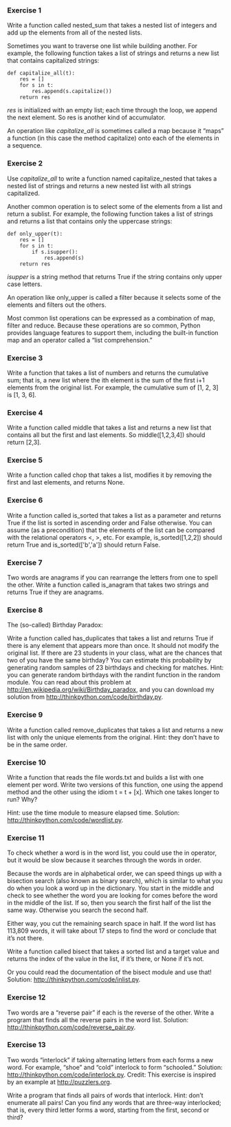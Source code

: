 ### Exercise 1  
Write a function called nested_sum that takes a nested list of integers and add up the elements from all of the nested lists.

Sometimes you want to traverse one list while building another. For example, the following function takes a list of strings and returns a new list that contains capitalized strings:

```
def capitalize_all(t):
    res = []
    for s in t:
        res.append(s.capitalize())
    return res
```

_res_ is initialized with an empty list; each time through the loop, we append the next element. So res is another kind of accumulator.

An operation like _capitalize_all_ is sometimes called a map because it “maps” a function (in this case the method capitalize) onto each of the elements in a sequence.

### Exercise 2  
Use _capitalize_all_ to write a function named capitalize_nested that takes a nested list of strings and returns a new nested list with all strings capitalized.

Another common operation is to select some of the elements from a list and return a sublist. For example, the following function takes a list of strings and returns a list that contains only the uppercase strings:

```
def only_upper(t):
    res = []
    for s in t:
        if s.isupper():
            res.append(s)
    return res
```
_isupper_ is a string method that returns True if the string contains only upper case letters.

An operation like only_upper is called a filter because it selects some of the elements and filters out the others.

Most common list operations can be expressed as a combination of map, filter and reduce. Because these operations are so common, Python provides language features to support them, including the built-in function map and an operator called a “list comprehension.”

### Exercise 3  
Write a function that takes a list of numbers and returns the cumulative sum; that is, a new list where the ith element is the sum of the first i+1 elements from the original list. For example, the cumulative sum of [1, 2, 3] is [1, 3, 6].

### Exercise 4  
Write a function called middle that takes a list and returns a new list that contains all but the first and last elements. So middle([1,2,3,4]) should return [2,3].

### Exercise 5  
Write a function called chop that takes a list, modifies it by removing the first and last elements, and returns None.

### Exercise 6   
Write a function called is_sorted that takes a list as a parameter and returns True if the list is sorted in ascending order and False otherwise. You can assume (as a precondition) that the elements of the list can be compared with the relational operators <, >, etc.
For example, is_sorted([1,2,2]) should return True and is_sorted(['b','a']) should return False.

### Exercise 7  
Two words are anagrams if you can rearrange the letters from one to spell the other. Write a function called is_anagram that takes two strings and returns True if they are anagrams.

### Exercise 8  
The (so-called) Birthday Paradox:

Write a function called has_duplicates that takes a list and returns True if there is any element that appears more than once. It should not modify the original list.
If there are 23 students in your class, what are the chances that two of you have the same birthday? You can estimate this probability by generating random samples of 23 birthdays and checking for matches. Hint: you can generate random birthdays with the randint function in the random module.
You can read about this problem at http://en.wikipedia.org/wiki/Birthday_paradox, and you can download my solution from http://thinkpython.com/code/birthday.py.

### Exercise 9  
Write a function called remove_duplicates that takes a list and returns a new list with only the unique elements from the original. Hint: they don’t have to be in the same order.

### Exercise 10  
Write a function that reads the file words.txt and builds a list with one element per word. Write two versions of this function, one using the append method and the other using the idiom t = t + [x]. Which one takes longer to run? Why?

Hint: use the time module to measure elapsed time. Solution: http://thinkpython.com/code/wordlist.py.

### Exercise 11  
To check whether a word is in the word list, you could use the in operator, but it would be slow because it searches through the words in order.

Because the words are in alphabetical order, we can speed things up with a bisection search (also known as binary search), which is similar to what you do when you look a word up in the dictionary. You start in the middle and check to see whether the word you are looking for comes before the word in the middle of the list. If so, then you search the first half of the list the same way. Otherwise you search the second half.

Either way, you cut the remaining search space in half. If the word list has 113,809 words, it will take about 17 steps to find the word or conclude that it’s not there.

Write a function called bisect that takes a sorted list and a target value and returns the index of the value in the list, if it’s there, or None if it’s not.

Or you could read the documentation of the bisect module and use that! Solution: http://thinkpython.com/code/inlist.py.

### Exercise 12  
Two words are a “reverse pair” if each is the reverse of the other. Write a program that finds all the reverse pairs in the word list. Solution: http://thinkpython.com/code/reverse_pair.py.

### Exercise 13  
Two words “interlock” if taking alternating letters from each forms a new word. For example, “shoe” and “cold” interlock to form “schooled.” Solution: http://thinkpython.com/code/interlock.py. Credit: This exercise is inspired by an example at http://puzzlers.org.

Write a program that finds all pairs of words that interlock. Hint: don’t enumerate all pairs!
Can you find any words that are three-way interlocked; that is, every third letter forms a word, starting from the first, second or third?
